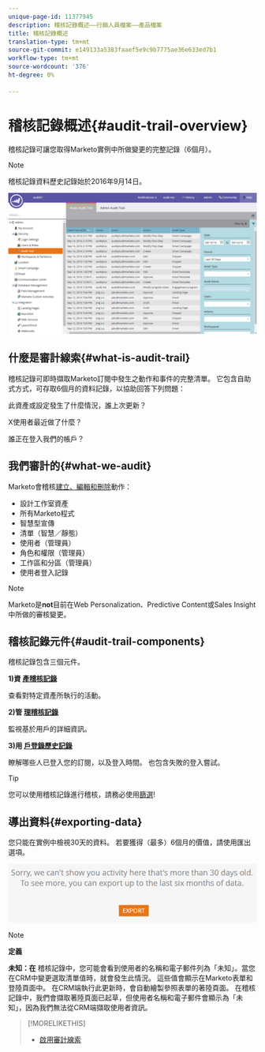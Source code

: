 ```yaml
---
unique-page-id: 11377945
description: 稽核記錄概述——行銷人員檔案——產品檔案
title: 稽核記錄概述
translation-type: tm+mt
source-git-commit: e149133a5383faaef5e9c9b7775ae36e633ed7b1
workflow-type: tm+mt
source-wordcount: '376'
ht-degree: 0%

---
```



# 稽核記錄概述{#audit-trail-overview}

稽核記錄可讓您取得Marketo實例中所做變更的完整記錄（6個月）。

>[!NOTE]
>
>稽核記錄資料歷史記錄始於2016年9月14日。

![](assets/one.png)

## 什麼是審計線索{#what-is-audit-trail}

稽核記錄可即時擷取Marketo訂閱中發生之動作和事件的完整清單。 它包含自助式方式，可存取6個月的資料記錄，以協助回答下列問題：

此資產或設定發生了什麼情況，誰上次更新？

X使用者最近做了什麼？

誰正在登入我們的帳戶？

## 我們審計的{#what-we-audit}

Marketo會稽核[建立、編輯和刪除](http://docs.marketo.com/display/DOCS/Change+Details+in+Audit+Trail)動作：

* 設計工作室資產
* 所有Marketo程式
* 智慧型宣傳
* 清單（智慧／靜態）
* 使用者（管理員）
* 角色和權限（管理員）
* 工作區和分區（管理員）
* 使用者登入記錄

>[!NOTE]
>
>Marketo是&#x200B;**not**&#x200B;目前在Web Personalization、Predictive Content或Sales Insight中所做的審核變更。

## 稽核記錄元件{#audit-trail-components}

稽核記錄包含三個元件。

**1)資 [產稽核記錄](http://docs.marketo.com/display/DOCS/Change+Details+in+Audit+Trail#ChangeDetailsinAuditTrail-AssetAuditTrail)**

查看對特定資產所執行的活動。

**2)管 [理稽核記錄](http://docs.marketo.com/display/DOCS/Change+Details+in+Audit+Trail#ChangeDetailsinAuditTrail-AdminAuditTrail)**

監視基於用戶的詳細資訊。

**3)用 [戶登錄歷史記錄](http://docs.marketo.com/display/DOCS/User+Login+History)**

瞭解哪些人已登入您的訂閱，以及登入時間。 也包含失敗的登入嘗試。

>[!TIP]
>
>您可以使用稽核記錄進行稽核，請務必使用[篩選](http://docs.marketo.com/display/DOCS/Filtering+in+Audit+Trail)!

## 導出資料{#exporting-data}

您只能在實例中檢視30天的資料。 若要獲得（最多）6個月的價值，請使用匯出選項。

![](assets/two.png)

>[!NOTE]
>
>**定義**
>
>**未知：在** 稽核記錄中，您可能會看到使用者的名稱和電子郵件列為「未知」。當您在CRM中變更選取清單值時，就會發生此情況。 這些值會顯示在Marketo表單和登陸頁面中。 在CRM端執行此更新時，會自動繪製參照表單的著陸頁面。 在稽核記錄中，我們會擷取著陸頁面已起草，但使用者名稱和電子郵件會顯示為「未知」，因為我們無法從CRM端擷取使用者資訊。

>[!MORELIKETHIS]
>
>* [啟用審計線索](enable-audit-trail.md)

>



